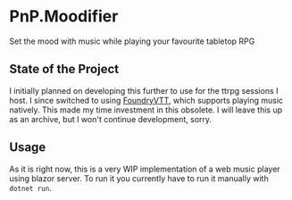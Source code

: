 # PnP.Moodifier

Set the mood with music while playing your favourite tabletop RPG

## State of the Project

I initially planned on developing this further to use for the ttrpg sessions I host. I since switched to using [FoundryVTT](https://foundryvtt.com/), which supports playing music natively. This made my time investment in this obsolete. I will leave this up as an archive, but I won't continue development, sorry.

## Usage
As it is right now, this is a very WIP implementation of a web music player using blazor server. To run it you currently have to run it manually with `dotnet run`.
